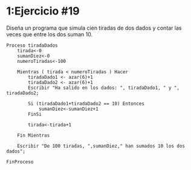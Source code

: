 # 1:Ejercicio #19

Diseña un programa que simula cien tiradas de dos dados y contar las veces que entre los dos suman 10.
```
Proceso tiradaDados
    tirada<-0
    sumanDiez<-0
    numeroTiradas<-100
    
    Mientras ( tirada < numeroTiradas ) Hacer
        tiradaDado1 <- azar(6)+1
        tiradaDado2 <- azar(6)+1
        Escribir "Ha salido en los dados: ", tiradaDado1, " y ", tiradaDado2;
        
        Si (tiradaDado1+tiradaDado2 == 10) Entonces
            sumanDiez<-sumanDiez+1
        FinSi
        
        tirada<-tirada+1
        
    Fin Mientras
    
    Escribir "De 100 tiradas, ",sumanDiez," han sumados 10 los dos dados";
    
FinProceso
```





